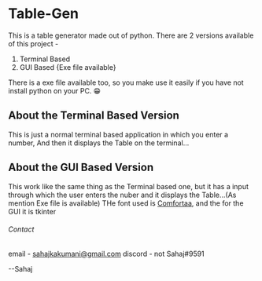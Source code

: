 # Table-Gen
This is a table generator  made out of python. There are 2 versions available of this project - 
1. Terminal Based
2. GUI Based {Exe file available}

There is a exe file available too, so you make use it easily if you have not install python on your PC. 😁

## About the Terminal Based Version
This is just a normal terminal based application in which you enter a number, And then it displays the Table on the terminal...

## About the GUI Based Version
This work like the same thing as the Terminal based one, but it has a input through which the user enters the nuber and it displays the Table...(As mention Exe file is available)
THe font used is [Comfortaa](https://fonts.google.com/specimen/Comfortaa?query=Com), and the for the GUI it is tkinter

###### Contact
email - sahajkakumani@gmail.com
discord - not Sahaj#9591

--Sahaj 
